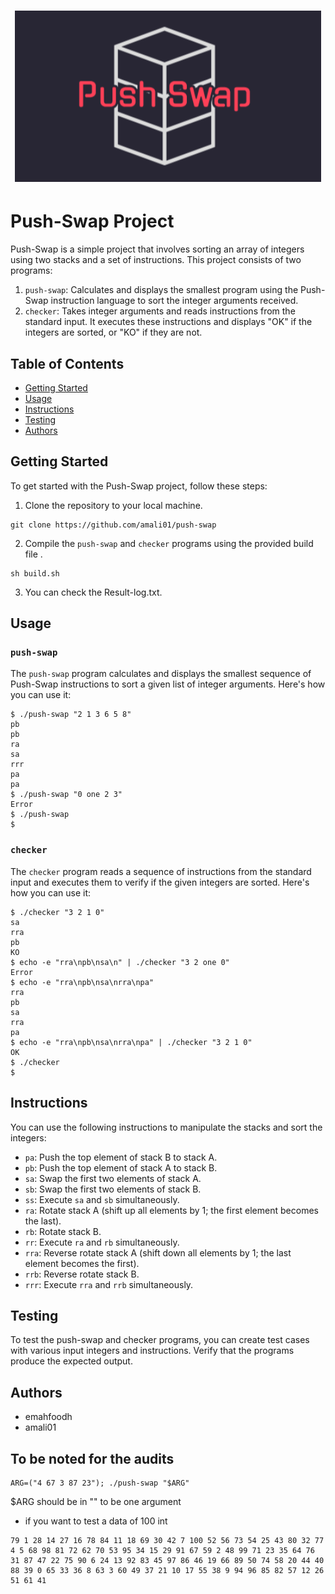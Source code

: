 <h1 align=center>

![Push-swap](PushSwap.png)

</h1>


# Push-Swap Project

Push-Swap is a simple project that involves sorting an array of integers using two stacks and a set of instructions. This project consists of two programs:

1. `push-swap`: Calculates and displays the smallest program using the Push-Swap instruction language to sort the integer arguments received.
2. `checker`: Takes integer arguments and reads instructions from the standard input. It executes these instructions and displays "OK" if the integers are sorted, or "KO" if they are not.

## Table of Contents

- [Getting Started](#getting-started)
- [Usage](#usage)
- [Instructions](#instructions)
- [Testing](#testing)
- [Authors](#authors)

## Getting Started

To get started with the Push-Swap project, follow these steps:

1. Clone the repository to your local machine.

```console 
git clone https://github.com/amali01/push-swap
```

2. Compile the `push-swap` and `checker` programs using the provided build file .
```console
sh build.sh
```
3. You can check the Result-log.txt.

## Usage

### `push-swap`

The `push-swap` program calculates and displays the smallest sequence of Push-Swap instructions to sort a given list of integer arguments. Here's how you can use it:

```console
$ ./push-swap "2 1 3 6 5 8"
pb
pb
ra
sa
rrr
pa
pa
$ ./push-swap "0 one 2 3"
Error
$ ./push-swap
$
```
### `checker`

The `checker` program reads a sequence of instructions from the standard input and executes them to verify if the given integers are sorted. Here's how you can use it:

```console
$ ./checker "3 2 1 0"
sa
rra
pb
KO
$ echo -e "rra\npb\nsa\n" | ./checker "3 2 one 0"
Error
$ echo -e "rra\npb\nsa\nrra\npa"
rra
pb
sa
rra
pa
$ echo -e "rra\npb\nsa\nrra\npa" | ./checker "3 2 1 0"
OK
$ ./checker
$
```
## Instructions

You can use the following instructions to manipulate the stacks and sort the integers:

- `pa`: Push the top element of stack B to stack A.
- `pb`: Push the top element of stack A to stack B.
- `sa`: Swap the first two elements of stack A.
- `sb`: Swap the first two elements of stack B.
- `ss`: Execute `sa` and `sb` simultaneously.
- `ra`: Rotate stack A (shift up all elements by 1; the first element becomes the last).
- `rb`: Rotate stack B.
- `rr`: Execute `ra` and `rb` simultaneously.
- `rra`: Reverse rotate stack A (shift down all elements by 1; the last element becomes the first).
- `rrb`: Reverse rotate stack B.
- `rrr`: Execute `rra` and `rrb` simultaneously.

## Testing

To test the push-swap and checker programs, you can create test cases with various input integers and instructions. Verify that the programs produce the expected output.

## Authors

- emahfoodh
- amali01

 
## To be noted for the audits
```
ARG=("4 67 3 87 23"); ./push-swap "$ARG" 
```
$ARG should be in "" to be one argument 

- if you want to test a data of 100 int
```
79 1 28 14 27 16 78 84 11 18 69 30 42 7 100 52 56 73 54 25 43 80 32 77 4 5 68 98 81 72 62 70 53 95 34 15 29 91 67 59 2 48 99 71 23 35 64 76 31 87 47 22 75 90 6 24 13 92 83 45 97 86 46 19 66 89 50 74 58 20 44 40 88 39 0 65 33 36 8 63 3 60 49 37 21 10 17 55 38 9 94 96 85 82 57 12 26 51 61 41
```